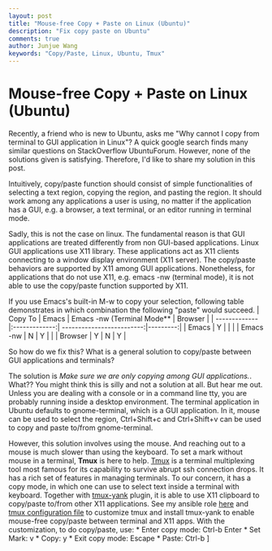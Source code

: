 ```yaml
---
layout: post
title: "Mouse-free Copy + Paste on Linux (Ubuntu)"
description: "Fix copy paste on Ubuntu"
comments: true
author: Junjue Wang
keywords: "Copy/Paste, Linux, Ubuntu, Tmux"
---
```

# Mouse-free Copy + Paste on Linux (Ubuntu)

Recently, a friend who is new to Ubuntu, asks me "Why cannot I copy from
terminal to GUI application in Linux"? A quick google search finds many similar
questions on StackOverflow UbuntuForum. However, none of the solutions given is
satisfying. Therefore, I'd like to share my solution in this post.

Intuitively, copy/paste function should consist of simple
functionalities of selecting a text region, copying the region, and pasting the
region. It should work among any applications a user is using, no matter if the
application has a GUI, e.g. a browser, a text terminal, or an editor running in
terminal mode.

Sadly, this is not the case on linux. The fundamental reason is that GUI
applications are treated differently from non GUI-based applications. Linux GUI
applications use X11 library. These applications act as X11 clients connecting
to a window display environment (X11 server). The copy/paste behaviors are
supported by X11 among GUI applications. Nonetheless, for applications that do not
use X11, e.g. emacs -nw (terminal mode), it is not able to use the copy/paste
function supported by X11.

If you use Emacs's built-in M-w to copy your selection, following table
demonstrates in which combination the following "paste" would succeed.
| Copy To | Emacs         | Emacs -nw (Terminal Mode** | Browser |
| ------------- |:-------------:| -------------------------:|---------:|
| Emacs         | Y             |                          |         |
| Emacs -nw     | N             | Y                        |  |
| Browser       | Y             | N                         | Y |

So how do we fix this? What is a general solution to copy/paste between GUI
applications and terminals?

The solution is *Make sure we are only copying among GUI applications.*. What??
You might think this is silly and not a solution at all. But hear me out. Unless
you are dealing with a console or in a command line tty, you are probably
running inside a desktop environment. The terminal application in Ubuntu
defaults to gnome-terminal, which is a GUI application. In it, mouse can be used
to select the region, Ctrl+Shift+c and Ctrl+Shift+v can be used to copy and
paste to/from gnome-terminal. 

However, this solution involves using the mouse. And reaching out to a mouse is
much slower than using the keyboard. To set a mark without mouse in a terminal,
**Tmux** is here to help.
[Tmux](http://manpages.ubuntu.com/manpages/trusty/man1/tmux.1.html) is a
terminal multiplexing tool most famous for its capability to survive abrupt ssh
connection drops. It has a rich set of features in managing terminals. To our
concern, it has a copy mode, in which one can use to select text inside a
terminal with keyboard. Together with
[tmux-yank](https://github.com/tmux-plugins/tmux-yank) plugin, it is able to use
X11 clipboard to copy/paste to/from other X11 applications. See my ansible role
[here](https://github.com/junjuew/ansible-dotfiles/blob/master/roles/bash/tasks/tmux.yml)
and [tmux configuration
file](https://github.com/junjuew/ansible-dotfiles/blob/master/roles/bash/files/tmux.conf)
to customize tmux and install tmux-yank to enable mouse-free copy/paste between terminal
and X11 apps. With the customization, to do copy/paste, use:
    * Enter copy mode: Ctrl-b Enter
    * Set Mark: v
    * Copy: y
    * Exit copy mode: Escape
    * Paste: Ctrl-b ]
